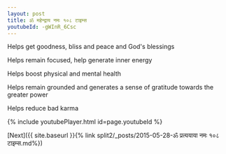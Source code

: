 ```yaml
---
layout: post
title: ॐ महेन्द्राय नमः १०८ टाइम्स
youtubeId: -gWInR_6Csc
---
```

 
 
Helps get goodness, bliss and peace and God's blessings
 
Helps remain focused, help generate inner energy 
 
Helps boost physical and mental health 
 
Helps remain grounded and generates a sense of gratitude towards the greater power 
 
Helps reduce bad karma
 
 
 
 


{% include youtubePlayer.html id=page.youtubeId %}
 
[Next]({{ site.baseurl }}{% link  split2/_posts/2015-05-28-ॐ प्रत्ययाया नमः १०८ टाइम्स.md%})
 
